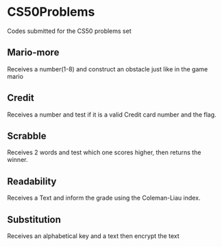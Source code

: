 # CS50Problems
Codes submitted for the CS50 problems set

## Mario-more

Receives a number(1-8) and construct an obstacle just like in the game mario

## Credit

Receives a number and test if it is a valid Credit card number and the flag.

## Scrabble

Receives 2 words and test which one scores higher, then returns the winner.

## Readability

Receives a Text and inform the grade using the Coleman-Liau index.

## Substitution

Receives an alphabetical key and a text then encrypt the text
